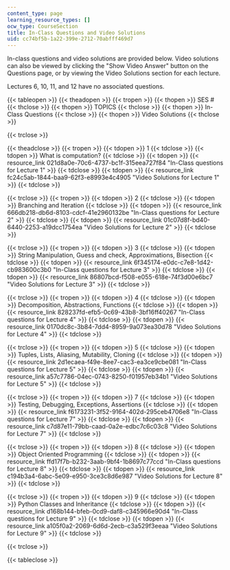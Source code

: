 ```yaml
---
content_type: page
learning_resource_types: []
ocw_type: CourseSection
title: In-Class Questions and Video Solutions
uid: cc74bf5b-1a22-399e-2712-70abfff469d7
---
```


In-class questions and video solutions are provided below. Video solutions can also be viewed by clicking the "Show Video Answer" button on the Questions page, or by viewing the Video Solutions section for each lecture.

Lectures 6, 10, 11, and 12 have no associated questions.

{{< tableopen >}}
{{< theadopen >}}
{{< tropen >}}
{{< thopen >}}
SES #
{{< thclose >}}
{{< thopen >}}
TOPICS
{{< thclose >}}
{{< thopen >}}
In-Class Questions
{{< thclose >}}
{{< thopen >}}
Video Solutions
{{< thclose >}}

{{< trclose >}}

{{< theadclose >}}
{{< tropen >}}
{{< tdopen >}}
1
{{< tdclose >}}
{{< tdopen >}}
What is computation?
{{< tdclose >}}
{{< tdopen >}}
{{< resource_link 021d8a0e-70c6-4737-bc1f-315eea727f84 "In-Class questions for Lecture 1" >}}
{{< tdclose >}}
{{< tdopen >}}
{{< resource_link fc24c5ab-1844-baa9-62f3-e8993e4c4905 "Video Solutions for Lecture 1" >}}
{{< tdclose >}}

{{< trclose >}}
{{< tropen >}}
{{< tdopen >}}
2
{{< tdclose >}}
{{< tdopen >}}
Branching and Iteration
{{< tdclose >}}
{{< tdopen >}}
{{< resource_link 666db218-db6d-8103-cdcf-41e2960132be "In-Class questions for Lecture 2" >}}
{{< tdclose >}}
{{< tdopen >}}
{{< resource_link 01c07d8f-bd40-6440-2253-a19dcc1754ea "Video Solutions for Lecture 2" >}}
{{< tdclose >}}

{{< trclose >}}
{{< tropen >}}
{{< tdopen >}}
3
{{< tdclose >}}
{{< tdopen >}}
String Manipulation, Guess and check, Approximations, Bisection
{{< tdclose >}}
{{< tdopen >}}
{{< resource_link 6f345174-e0dc-c7e8-1d42-cb983600c3b0 "In-Class questions for Lecture 3" >}}
{{< tdclose >}}
{{< tdopen >}}
{{< resource_link 86807bcd-f508-e055-618e-74f3d00e6bc7 "Video Solutions for Lecture 3" >}}
{{< tdclose >}}

{{< trclose >}}
{{< tropen >}}
{{< tdopen >}}
4
{{< tdclose >}}
{{< tdopen >}}
Decomposition, Abstractions, Functions
{{< tdclose >}}
{{< tdopen >}}
{{< resource_link 828237fd-efb5-0c69-43b8-3bf16ff40267 "In-Class questions for Lecture 4" >}}
{{< tdclose >}}
{{< tdopen >}}
{{< resource_link 0170dc8c-3b84-7dd4-8959-9a073ea30d78 "Video Solutions for Lecture 4" >}}
{{< tdclose >}}

{{< trclose >}}
{{< tropen >}}
{{< tdopen >}}
5
{{< tdclose >}}
{{< tdopen >}}
Tuples, Lists, Aliasing, Mutability, Cloning
{{< tdclose >}}
{{< tdopen >}}
{{< resource_link 2d1ecaea-f49e-8ee7-cac3-ea3ce9cbe081 "In-Class questions for Lecture 5" >}}
{{< tdclose >}}
{{< tdopen >}}
{{< resource_link a57c7786-04ec-0743-8250-f01957eb34b1 "Video Solutions for Lecture 5" >}}
{{< tdclose >}}

{{< trclose >}}
{{< tropen >}}
{{< tdopen >}}
7
{{< tdclose >}}
{{< tdopen >}}
Testing, Debugging, Exceptions, Assertions
{{< tdclose >}}
{{< tdopen >}}
{{< resource_link f6173231-3f52-9164-402d-295ceb4706e8 "In-Class questions for Lecture 7" >}}
{{< tdclose >}}
{{< tdopen >}}
{{< resource_link c7d87e11-79bb-caad-0a2e-edbc7c6c03c8 "Video Solutions for Lecture 7" >}}
{{< tdclose >}}

{{< trclose >}}
{{< tropen >}}
{{< tdopen >}}
8
{{< tdclose >}}
{{< tdopen >}}
Object Oriented Programming
{{< tdclose >}}
{{< tdopen >}}
{{< resource_link ffd17f7b-b232-3aab-9bf4-1b8697c77ccd "In-Class questions for Lecture 8" >}}
{{< tdclose >}}
{{< tdopen >}}
{{< resource_link c194b3a4-6abc-5e09-e950-3ce3c8d6e987 "Video Solutions for Lecture 8" >}}
{{< tdclose >}}

{{< trclose >}}
{{< tropen >}}
{{< tdopen >}}
9
{{< tdclose >}}
{{< tdopen >}}
Python Classes and Inheritance
{{< tdclose >}}
{{< tdopen >}}
{{< resource_link d168b144-bfeb-0cd9-daf8-c345966e90d4 "In-Class questions for Lecture 9" >}}
{{< tdclose >}}
{{< tdopen >}}
{{< resource_link a105f0a2-2069-6d6d-2ecb-c3a529f3eeaa "Video Solutions for Lecture 9" >}}
{{< tdclose >}}

{{< trclose >}}

{{< tableclose >}}